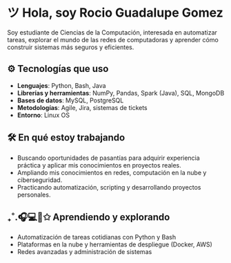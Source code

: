 # ツ Hola, soy Rocio Guadalupe Gomez

Soy estudiante de Ciencias de la Computación, interesada en automatizar tareas, explorar el mundo de las redes de computadoras y aprender cómo construir sistemas más seguros y eficientes.

## ⚙ Tecnologías que uso
- **Lenguajes**: Python, Bash, Java  
- **Librerías y herramientas**: NumPy, Pandas, Spark (Java), SQL, MongoDB  
- **Bases de datos**: MySQL, PostgreSQL  
- **Metodologías**: Agile, Jira, sistemas de tickets  
- **Entorno**: Linux OS

## 🛠 En qué estoy trabajando
- Buscando oportunidades de pasantías para adquirir experiencia práctica y aplicar mis conocimientos en proyectos reales.  
- Ampliando mis conocimientos en redes, computación en la nube y ciberseguridad.  
- Practicando automatización, scripting y desarrollando proyectos personales.

## ₊˚.🎧💻📓✩ Aprendiendo y explorando
- Automatización de tareas cotidianas con Python y Bash  
- Plataformas en la nube y herramientas de despliegue (Docker, AWS)  
- Redes avanzadas y administración de sistemas
